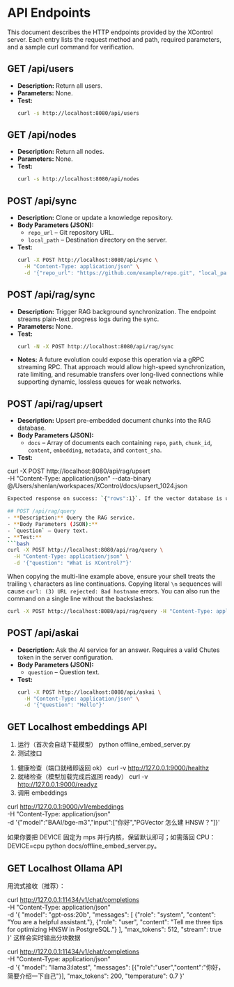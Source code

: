 # API Endpoints

This document describes the HTTP endpoints provided by the XControl server. Each entry lists the request method and path, required parameters, and a sample curl command for verification.

## GET /api/users
- **Description:** Return all users.
- **Parameters:** None.
- **Test:**
  ```bash
  curl -s http://localhost:8080/api/users
  ```

## GET /api/nodes
- **Description:** Return all nodes.
- **Parameters:** None.
- **Test:**
  ```bash
  curl -s http://localhost:8080/api/nodes
  ```

## POST /api/sync
- **Description:** Clone or update a knowledge repository.
- **Body Parameters (JSON):**
  - `repo_url` – Git repository URL.
  - `local_path` – Destination directory on the server.
- **Test:**
  ```bash
  curl -X POST http://localhost:8080/api/sync \
    -H "Content-Type: application/json" \
    -d '{"repo_url": "https://github.com/example/repo.git", "local_path": "/tmp/repo"}'
  ```

## POST /api/rag/sync
- **Description:** Trigger RAG background synchronization. The endpoint streams
  plain-text progress logs during the sync.
- **Parameters:** None.
- **Test:**
  ```bash
  curl -N -X POST http://localhost:8080/api/rag/sync
  ```
- **Notes:** A future evolution could expose this operation via a gRPC
  streaming RPC. That approach would allow high-speed synchronization, rate
  limiting, and resumable transfers over long-lived connections while
  supporting dynamic, lossless queues for weak networks.

## POST /api/rag/upsert
- **Description:** Upsert pre-embedded document chunks into the RAG database.
- **Body Parameters (JSON):**
  - `docs` – Array of documents each containing `repo`, `path`, `chunk_id`, `content`, `embedding`, `metadata`, and `content_sha`.
- **Test:**

curl -X POST http://localhost:8080/api/rag/upsert \
     -H "Content-Type: application/json" --data-binary @/Users/shenlan/workspaces/XControl/docs/upsert_1024.json
  ```bash
Expected response on success: `{"rows":1}`. If the vector database is unavailable, the endpoint returns `{"rows":0,"error":"..."}`.

## POST /api/rag/query
- **Description:** Query the RAG service.
- **Body Parameters (JSON):**
  - `question` – Query text.
- **Test:**
  ```bash
  curl -X POST http://localhost:8080/api/rag/query \
    -H "Content-Type: application/json" \
    -d '{"question": "What is XControl?"}'
  ```
  When copying the multi-line example above, ensure your shell treats the trailing
  `\` characters as line continuations. Copying literal `\n` sequences will cause
  `curl: (3) URL rejected: Bad hostname` errors. You can also run the command on a
  single line without the backslashes:

  ```bash
  curl -X POST http://localhost:8080/api/rag/query -H "Content-Type: application/json" -d '{"question": "What is XControl?"}'
  ```

## POST /api/askai
- **Description:** Ask the AI service for an answer. Requires a valid Chutes token in the server configuration.
- **Body Parameters (JSON):**
  - `question` – Question text.
- **Test:**
  ```bash
  curl -X POST http://localhost:8080/api/askai \
    -H "Content-Type: application/json" \
    -d '{"question": "Hello"}'
  ```

## GET Localhost embeddings API

1. 运行（首次会自动下载模型）
python offline_embed_server.py
2. 测试接口

1) 健康检查（端口就绪即返回 ok） curl -v http://127.0.0.1:9000/healthz
2) 就绪检查（模型加载完成后返回 ready） curl -v http://127.0.0.1:9000/readyz
3) 调用 embeddings

curl http://127.0.0.1:9000/v1/embeddings \
  -H "Content-Type: application/json" \
  -d '{"model":"BAAI/bge-m3","input":["你好","PGVector 怎么建 HNSW？"]}'

如果你要把 DEVICE 固定为 mps 并行内核，保留默认即可；如需落回 CPU：DEVICE=cpu python docs/offline_embed_server.py。

## GET Localhost Ollama API

用流式接收（推荐）：

curl http://127.0.0.1:11434/v1/chat/completions \
  -H "Content-Type: application/json" \
  -d '{
    "model": "gpt-oss:20b",
    "messages": [
      {"role": "system", "content": "You are a helpful assistant."},
      {"role": "user", "content": "Tell me three tips for optimizing HNSW in PostgreSQL."}
    ],
    "max_tokens": 512,
    "stream": true
  }'
这样会实时输出分块数据

curl http://127.0.0.1:11434/v1/chat/completions \
  -H "Content-Type: application/json" \
  -d '{
    "model": "llama3:latest",
    "messages": [{"role":"user","content":"你好，简要介绍一下自己"}],
    "max_tokens": 200,
    "temperature": 0.7
  }'

